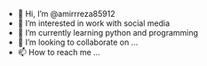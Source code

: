 - 👋 Hi, I’m @amirrreza85912
- 👀 I’m interested in work with social media
- 🌱 I’m currently learning python and programming
- 💞️ I’m looking to collaborate on ...
- 📫 How to reach me ...

<!---
amirrreza85912/amirrreza85912 is a ✨ special ✨ repository because its `README.md` (this file) appears on your GitHub profile.
You can click the Preview link to take a look at your changes.
--->
